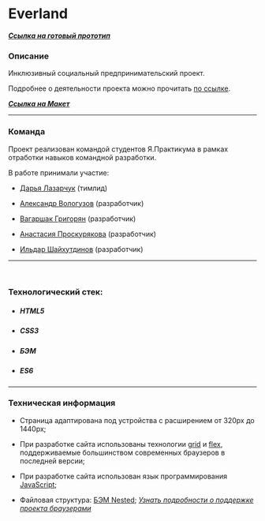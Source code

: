 # Everland
***[Ссылка на готовый прототип](https://dashalalala24.github.io/everland)***

### Описание

Инклюзивный социальный предпринимательский проект.

Подробнее о деятельности проекта можно прочитать [по ссылке](https://evland.ru/main/o_project/).

***[Ссылка на Макет](https://www.figma.com/file/59a1PXM1KLWN0hWWMl1Kni/Everland-(%D0%92%D0%B5%D0%B1%2B)?type=design&node-id=430-712&t=cIr8QWmy0lYUV97M-0)***

___

### Команда

Проект реализован командой студентов Я.Практикума в рамках отработки навыков командной разработки.

В работе принимали участие:
* [Дарья Лазарчук](https://github.com/dashalalala24) (тимлид)

* [Александр Вологузов](https://github.com/Himany) (разработчик)

* [Вагаршак Григорян](https://github.com/VLGrigoryan) (разработчик)

* [Анастасия Проскурякова](https://github.com/alicerossiinthecodeworld) (разработчик)

* [Ильдар Шайхутдинов](https://github.com/misterildar) (разработчик)


___

​

### Технологический стек:

* ##### HTML5

* ##### CSS3

* ##### БЭМ

* ##### ES6


___

### Техническая информация

* Страница адаптирована под устройства с расширением от 320px до 1440px;

* При разработке сайта использованы технологии [grid](https://developer.mozilla.org/ru/docs/Web/CSS/CSS_Grid_Layout/Basic_Concepts_of_Grid_Layout) и [flex](https://developer.mozilla.org/ru/docs/Learn/CSS/CSS_layout/Flexbox), поддерживаемые большинством современных браузеров в последней версии;
* При разработке сайта использован язык программирования [JavaScript](https://ru.wikipedia.org/wiki/JavaScript);
* Файловая структура: [БЭМ Nested](https://ru.bem.info/methodology/filestructure/#nested);
*[Узнать подробности о поддержке проекта браузерами](https://caniuse.com/)*
